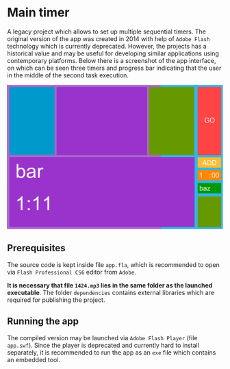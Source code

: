 # Main timer

A legacy project which allows to set up multiple sequential timers. The original version of the app was created in 2014 with help of `Adobe Flash` technology which is currently deprecated. However, the projects has a historical value and may be useful for developing similar applications using contemporary platforms. Below there is a screenshot of the app interface, on which can be seen three timers and progress bar indicating that the user in the middle of the second task execution.

![screenshot](images/screenshot.png)

## Prerequisites

The source code is kept inside file `app.fla`, which is recommended to open via `Flash Professional CS6` editor from `Adobe`.  

**It is necessary that file `1424.mp3` lies in the same folder as the launched executable**. The folder `dependencies` contains external libraries which are required for publishing the project.

## Running the app

The compiled version may be launched via `Adobe Flash Player` (file `app.swf`). Since the player is deprecated and currently hard to install separately, it is recommended to run the app as an `exe` file which contains an embedded tool.
